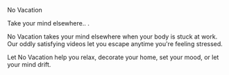 No Vacation

Take your mind elsewhere.. .

No Vacation takes your mind elsewhere when your body is stuck at work. Our oddly satisfying videos let you escape anytime you're feeling stressed.

Let No Vacation help you relax, decorate your home, set your mood, or let your mind drift.